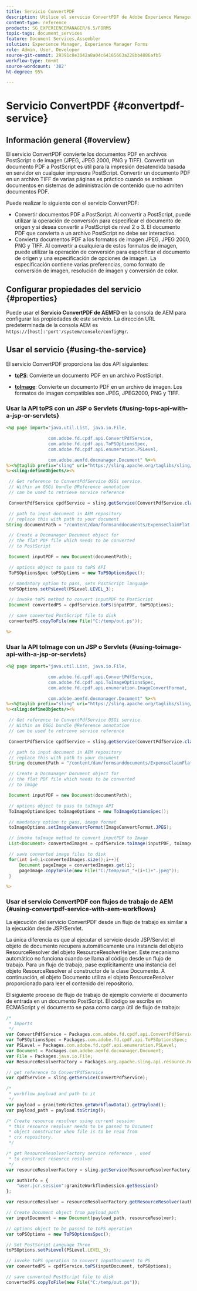 ```yaml
---
title: Servicio ConvertPDF
description: Utilice el servicio ConvertPDF de Adobe Experience Manager Forms para convertir documentos de PDF en archivos de PostScript o de imagen.
content-type: reference
products: SG_EXPERIENCEMANAGER/6.5/FORMS
topic-tags: document_services
feature: Document Services,Assembler
solution: Experience Manager, Experience Manager Forms
role: Admin, User, Developer
source-git-commit: 29391c8e3042a8a04c64165663a228bb4886afb5
workflow-type: tm+mt
source-wordcount: '382'
ht-degree: 95%

---
```


# Servicio ConvertPDF {#convertpdf-service}

## Información general {#overview}

El servicio ConvertPDF convierte los documentos PDF en archivos PostScript o de imagen (JPEG, JPEG 2000, PNG y TIFF). Convertir un documento PDF a PostScript es útil para la impresión desatendida basada en servidor en cualquier impresora PostScript. Convertir un documento PDF en un archivo TIFF de varias páginas es práctico cuando se archivan documentos en sistemas de administración de contenido que no admiten documentos PDF.

Puede realizar lo siguiente con el servicio ConvertPDF:

* Convertir documentos PDF a PostScript. Al convertir a PostScript, puede utilizar la operación de conversión para especificar el documento de origen y si desea convertir a PostScript de nivel 2 o 3. El documento PDF que convierta a un archivo PostScript no debe ser interactivo.
* Convierta documentos PDF a los formatos de imagen JPEG, JPEG 2000, PNG y TIFF. Al convertir a cualquiera de estos formatos de imagen, puede utilizar la operación de conversión para especificar el documento de origen y una especificación de opciones de imagen. La especificación contiene varias preferencias, como formato de conversión de imagen, resolución de imagen y conversión de color.

## Configurar propiedades del servicio   {#properties}

Puede usar el **Servicio ConvertPDF de AEMFD** en la consola de AEM para configurar las propiedades de este servicio. La dirección URL predeterminada de la consola AEM es `https://[host]:'port'/system/console/configMgr`.

## Usar el servicio {#using-the-service}

El servicio ConvertPDF proporciona las dos API siguientes:

* **[toPS](https://helpx.adobe.com/es/experience-manager/6-3/forms/javadocs/com/adobe/fd/cpdf/api/ConvertPdfService.html#toPS)**: Convierte un documento PDF en un archivo PostScript.

* **[toImage](https://helpx.adobe.com/es/experience-manager/6-3/forms/javadocs/com/adobe/fd/cpdf/api/ConvertPdfService.html#toImage)**: Convierte un documento PDF en un archivo de imagen. Los formatos de imagen compatibles son JPEG, JPEG2000, PNG y TIFF.

### Usar la API toPS con un JSP o Servlets {#using-tops-api-with-a-jsp-or-servlets}

```jsp
<%@ page import="java.util.List, java.io.File,

                com.adobe.fd.cpdf.api.ConvertPdfService,
                com.adobe.fd.cpdf.api.ToPSOptionsSpec,
                com.adobe.fd.cpdf.api.enumeration.PSLevel,

                com.adobe.aemfd.docmanager.Document" %><%
%><%@taglib prefix="sling" uri="https://sling.apache.org/taglibs/sling/1.0" %><%
%><sling:defineObjects/><%

 // Get reference to ConvertPdfService OSGi service.
 // Within an OSGi bundle @Reference annotation
 // can be used to retrieve service reference

 ConvertPdfService cpdfService = sling.getService(ConvertPdfService.class);

 // path to input document in AEM repository
 // replace this with path to your document
String documentPath = "/content/dam/formsanddocuments/ExpenseClaimFlat.pdf";

 // Create a Docmanager Document object for
 // the flat PDF file which needs to be converted
 // to PostScript

 Document inputPDF = new Document(documentPath);

 // options object to pass to toPS API
 ToPSOptionsSpec toPSOptions = new ToPSOptionsSpec();

 // mandatory option to pass, sets PostScript language
 toPSOptions.setPsLevel(PSLevel.LEVEL_3);

 // invoke toPS method to convert inputPDF to PostScript
 Document convertedPS = cpdfService.toPS(inputPDF, toPSOptions);

 // save converted PostScript file to disk
 convertedPS.copyToFile(new File("C:/temp/out.ps"));

%>
```

### Usar la API toImage con un JSP o Servlets {#using-toimage-api-with-a-jsp-or-servlets}

```jsp
<%@ page import="java.util.List, java.io.File,

                com.adobe.fd.cpdf.api.ConvertPdfService,
                com.adobe.fd.cpdf.api.ToImageOptionsSpec,
                com.adobe.fd.cpdf.api.enumeration.ImageConvertFormat,

                com.adobe.aemfd.docmanager.Document" %><%
%><%@taglib prefix="sling" uri="https://sling.apache.org/taglibs/sling/1.0" %><%
%><sling:defineObjects/><%

 // Get reference to ConvertPdfService OSGi service.
 // Within an OSGi bundle @Reference annotation
 // can be used to retrieve service reference

 ConvertPdfService cpdfService = sling.getService(ConvertPdfService.class);

 // path to input document in AEM repository
 // replace this with path to your document
 String documentPath = "/content/dam/formsanddocuments/ExpenseClaimFlat.pdf";

 // Create a Docmanager Document object for
 // the flat PDF file which needs to be converted
 // to image

 Document inputPDF = new Document(documentPath);

 // options object to pass to toImage API
 ToImageOptionsSpec toImageOptions = new ToImageOptionsSpec();

 // mandatory option to pass, image format
 toImageOptions.setImageConvertFormat(ImageConvertFormat.JPEG);

 // invoke toImage method to convert inputPDF to Image
 List<Document> convertedImages = cpdfService.toImage(inputPDF, toImageOptions);

 // save converted image files to disk
 for(int i=0;i<convertedImages.size();i++){
     Document pageImage = convertedImages.get(i);
     pageImage.copyToFile(new File("C:/temp/out_"+(i+1)+".jpeg"));
 }

%>
```

### Usar el servicio ConvertPDF con flujos de trabajo de AEM {#using-convertpdf-service-with-aem-workflows}

La ejecución del servicio ConvertPDF desde un flujo de trabajo es similar a la ejecución desde JSP/Servlet.

La única diferencia es que al ejecutar el servicio desde JSP/Servlet el objeto de documento recupera automáticamente una instancia del objeto ResourceResolver del objeto ResourceResolverHelper. Este mecanismo automático
no funciona cuando se llama al código desde un flujo de trabajo. Para un flujo de trabajo, pase explícitamente una instancia del objeto ResourceResolver al constructor de la clase Documento. A continuación, el objeto Documento utiliza
el objeto ResourceResolver proporcionado para leer el contenido del repositorio.

El siguiente proceso de flujo de trabajo de ejemplo convierte el documento de entrada en un documento PostScript. El código se escribe en ECMAScript y el documento se pasa como carga útil de flujo de trabajo:

```javascript
/*
 * Imports
 */
var ConvertPdfService = Packages.com.adobe.fd.cpdf.api.ConvertPdfService;
var ToPSOptionsSpec = Packages.com.adobe.fd.cpdf.api.ToPSOptionsSpec;
var PSLevel = Packages.com.adobe.fd.cpdf.api.enumeration.PSLevel;
var Document = Packages.com.adobe.aemfd.docmanager.Document;
var File = Packages.java.io.File;
var ResourceResolverFactory = Packages.org.apache.sling.api.resource.ResourceResolverFactory;

// get reference to ConvertPdfService
var cpdfService = sling.getService(ConvertPdfService);

/*
 * workflow payload and path to it
 */
var payload = graniteWorkItem.getWorkflowData().getPayload();
var payload_path = payload.toString();

/* Create resource resolver using current session
 * this resource resolver needs to be passed to Document
 * object constructor when file is to be read from
 * crx repository.
 */

/* get ResourceResolverFactory service reference , used
 * to construct resource resolver
 */
var resourceResolverFactory = sling.getService(ResourceResolverFactory);

var authInfo = {
    "user.jcr.session":graniteWorkflowSession.getSession()
};

var resourceResolver = resourceResolverFactory.getResourceResolver(authInfo);

// Create Document object from payload_path
var inputDocument = new Document(payload_path, resourceResolver);

// options object to be passed to toPS operation
var toPSOptions = new ToPSOptionsSpec();

// Set PostScript Language Three
toPSOptions.setPsLevel(PSLevel.LEVEL_3);

// invoke toPS operation to convert inputDocument to PS
var convertedPS = cpdfService.toPS(inputDocument, toPSOptions);

// save converted PostScript file to disk
convertedPS.copyToFile(new File("C:/temp/out.ps"));
```
